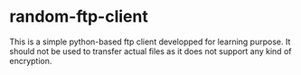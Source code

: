 # random-ftp-client
This is a simple python-based ftp client developped for learning purpose. It should not be used to transfer actual files
as it does not support any kind of encryption.
